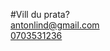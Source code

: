 #Vill du prata? <br />[antonlind@gmail.com](mailto:antonlind@gmail.com) <br />[0703531236](tel:0703531236)